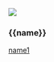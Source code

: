 [![](https://cdn.jsdelivr.net/gh/bgvioletsky/ImgBlog/Typora/202408231913099.png)](https://github.com/alist-org/alist)
### {{name}}

[name1](url) 
